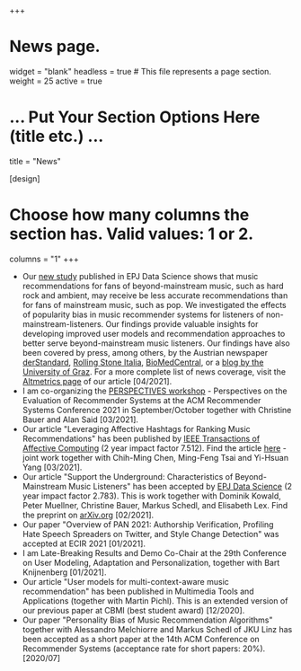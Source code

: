 +++
# News page.
widget = "blank"
headless = true  # This file represents a page section.
weight = 25 
active = true

# ... Put Your Section Options Here (title etc.) ...
title = "News"

[design]
  # Choose how many columns the section has. Valid values: 1 or 2.
  columns = "1"
+++
* Our [new study](https://epjdatascience.springeropen.com/articles/10.1140/epjds/s13688-021-00268-9) published in EPJ Data Science shows that music recommendations for fans of beyond-mainstream music, such as hard rock and ambient, may receive be less accurate recommendations than for fans of mainstream music, such as pop. We investigated the effects of popularity bias in music recommender systems for listeners of non-mainstream-listeners. Our findings provide valuable insights for developing improved user models and recommendation approaches to better serve beyond-mainstream music listeners. 
Our findings have also been covered by press, among others, by the Austrian newspaper [derStandard](https://www.derstandard.at/story/2000125459611/musik-algorithmen-tun-sich-mit-hardrockern-und-hiphop-hoerern-schwer), [Rolling Stone Italia](https://www.rollingstone.it/musica/ecco-perche-lalgoritmo-delle-app-di-streaming-non-indovina-i-tuoi-gusti-musicali/556644/), [BioMedCentral](https://blogs.biomedcentral.com/on-physicalsciences/2021/04/13/algorithm-generated-music-recommendations-low-accuracy-for-fans-of-beyond-mainstream-music/), or a [blog by the University of Graz](https://www.tugraz.at/tu-graz/services/news-stories/tu-graz-news/einzelansicht/article/algorithmus-basierte-musikempfehlungen-geringe-treffsicherheit-fuer-liebhaber-von-nicht-mainstream-m/). For a more complete list of news coverage, visit the [Altmetrics page](https://springeropen.altmetric.com/details/102971226/news) of our article [04/2021].
* I am co-organizing the [PERSPECTIVES workshop](https://perspectives-ws.github.io/2021/) - Perspectives on the
  Evaluation of Recommender Systems at the ACM Recommender Systems Conference 2021 in September/October together with
Christine Bauer and Alan Said [03/2021].
* Our article "Leveraging Affective Hashtags for Ranking Music Recommendations" has been published by [IEEE Transactions
  of Affective Computing](https://ieeexplore.ieee.org/xpl/RecentIssue.jsp?punumber=5165369) (2 year impact factor
7.512). Find the article [here](https://ieeexplore.ieee.org/document/8382228) - joint work together
with Chih-Ming Chen, Ming-Feng Tsai and Yi-Hsuan Yang [03/2021].
* Our article "Support the Underground: Characteristics of Beyond-Mainstream Music Listeners" has been accepted by [EPJ Data Science](https://epjdatascience.springeropen.com/) (2 year impact factor 2.783). This is work together with Dominik Kowald, Peter Muellner, Christine Bauer, Markus Schedl, and Elisabeth Lex. Find the preprint on [arXiv.org](https://arxiv.org/abs/2102.12188) [02/2021].
* Our paper "Overview of PAN 2021: Authorship Verification, Profiling Hate Speech Spreaders on Twitter, and Style Change
  Detection" was accepted at ECIR 2021 [01/2021].
* I am Late-Breaking Results and Demo Co-Chair at the 29th Conference on User Modeling, Adaptation and Personalization,
  together with Bart Knijnenberg [01/2021].
* Our article "User models for multi-context-aware music recommendation" has been published in Multimedia Tools and
  Applications (together with Martin Pichl). This is an extended version of our previous paper at CBMI
(best student award) [12/2020].
* Our paper "Personality Bias of Music Recommendation Algorithms" together with Alessandro Melchiorre and Markus Schedl of JKU Linz has been accepted as a short paper at the 14th ACM Conference on Recommender Systems (acceptance rate for short papers: 20%). [2020/07]
